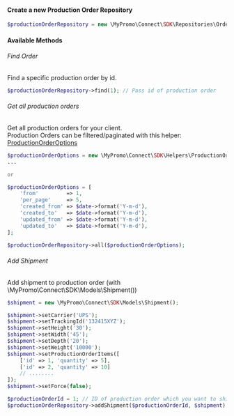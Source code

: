 #### Create a new Production Order Repository
```php
$productionOrderRepository = new \MyPromo\Connect\SDK\Repositories\Orders\ProductionOrderRepository($client);
```

#### Available Methods

###### Find Order
Find a specific production order by id.
```php
$productionOrderRepository->find(1); // Pass id of production order
```

###### Get all production orders
Get all production orders for your client.  
Production Orders can be filtered/paginated with this helper: [ProductionOrderOptions]

```php
$productionOrderOptions = new \MyPromo\Connect\SDK\Helpers\ProductionOrderOptions();
...

or

$productionOrderOptions = [
    'from'         => 1,
    'per_page'     => 5,
    'created_from' => $date->format('Y-m-d'),
    'created_to'   => $date->format('Y-m-d'),
    'updated_from' => $date->format('Y-m-d'),
    'updated_to'   => $date->format('Y-m-d'),
];

$productionOrderRepository->all($productionOrderOptions);
```

###### Add Shipment
Add shipment to production order (with \MyPromo\Connect\SDK\Models\Shipment())

```php
$shipment = new \MyPromo\Connect\SDK\Models\Shipment();

$shipment->setCarrier('UPS');
$shipment->setTrackingId('132415XYZ');
$shipment->setHeight('30');
$shipment->setWidth('45');
$shipment->setDepth('20');
$shipment->setWeight('10000');
$shipment->setProductionOrderItems([
    ['id' => 1, 'quantity' => 5],   
    ['id' => 2, 'quantity' => 10]
    // ........
]);
$shipment->setForce(false);

$productionOrderId = 1; // ID of production order which you want to ship.
$productionOrderRepository->addShipment($productionOrderId, $shipment);

```
[ProductionOrderOptions]: ../Helpers/ProductionOrderOptions.md

